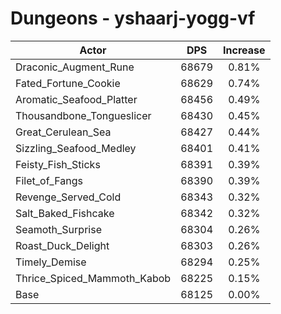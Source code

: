 # Dungeons - yshaarj-yogg-vf
| Actor | DPS | Increase |
|---|:---:|:---:|
|Draconic_Augment_Rune|68679|0.81%|
|Fated_Fortune_Cookie|68629|0.74%|
|Aromatic_Seafood_Platter|68456|0.49%|
|Thousandbone_Tongueslicer|68430|0.45%|
|Great_Cerulean_Sea|68427|0.44%|
|Sizzling_Seafood_Medley|68401|0.41%|
|Feisty_Fish_Sticks|68391|0.39%|
|Filet_of_Fangs|68390|0.39%|
|Revenge_Served_Cold|68343|0.32%|
|Salt_Baked_Fishcake|68342|0.32%|
|Seamoth_Surprise|68304|0.26%|
|Roast_Duck_Delight|68303|0.26%|
|Timely_Demise|68294|0.25%|
|Thrice_Spiced_Mammoth_Kabob|68225|0.15%|
|Base|68125|0.00%|
